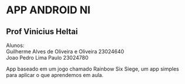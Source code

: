 <h1>APP ANDROID NI</h1>
<h2>Prof Vinicius Heltai</h2>

<p>Alunos: <br> Guilherme Alves de Oliveira e Oliveira 23024640<br>Joao Pedro Lima Paulo 23024780<br></p>
<p>App baseado em um jogo chamado Rainbow Six Siege, um app simples para aplicar o que aprendemos em aula.</p>
